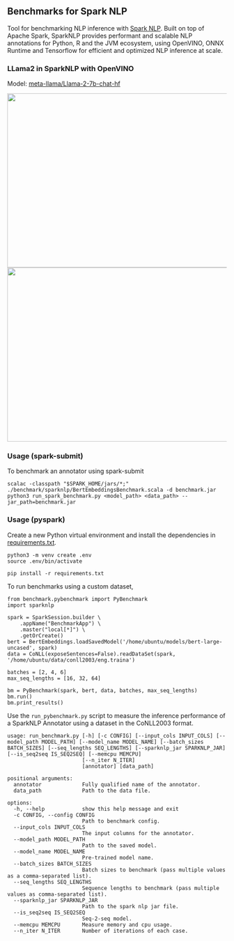 ## Benchmarks for Spark NLP

Tool for benchmarking NLP inference with [Spark NLP](https://github.com/JohnSnowLabs/spark-nlp).
Built on top of Apache Spark, SparkNLP provides performant and scalable NLP annotations for Python, R and the JVM ecosystem,
using OpenVINO, ONNX Runtime and Tensorflow for efficient and optimized NLP inference at scale.

### LLama2 in SparkNLP with OpenVINO

Model: [meta-llama/Llama-2-7b-chat-hf](https://huggingface.co/meta-llama/Llama-2-7b-chat-hf)

<img src="https://github.com/rajatkrishna/nlp-benchspark/assets/61770314/14b63022-5780-4b79-9be9-3a66109dc3fd" width="650" height="400">

<img src="https://github.com/rajatkrishna/nlp-benchspark/assets/61770314/763b8eee-ac0b-4dd9-b006-df8ee2384dca" width="650" height="400">

### Usage (spark-submit)

To benchmark an annotator using spark-submit

```
scalac -classpath "$SPARK_HOME/jars/*;" ./benchmark/sparknlp/BertEmbeddingsBenchmark.scala -d benchmark.jar
python3 run_spark_benchmark.py <model_path> <data_path> --jar_path=benchmark.jar
```

### Usage (pyspark)

Create a new Python virtual environment and install the dependencies in [requirements.txt](./requirements.txt).

```
python3 -m venv create .env
source .env/bin/activate

pip install -r requirements.txt
```

To run benchmarks using a custom dataset, 

```
from benchmark.pybenchmark import PyBenchmark
import sparknlp

spark = SparkSession.builder \
    .appName("BenchmarkApp") \
    .master("local[*]") \
    .getOrCreate()
bert = BertEmbeddings.loadSavedModel('/home/ubuntu/models/bert-large-uncased', spark)
data = CoNLL(exposeSentences=False).readDataSet(spark, '/home/ubuntu/data/conll2003/eng.traina')

batches = [2, 4, 6]
max_seq_lengths = [16, 32, 64]

bm = PyBenchmark(spark, bert, data, batches, max_seq_lengths)
bm.run()
bm.print_results()
```

Use the `run_pybenchmark.py` script to measure the inference performance of a SparkNLP Annotator using a dataset in the CoNLL2003 format. 

```
usage: run_benchmark.py [-h] [-c CONFIG] [--input_cols INPUT_COLS] [--model_path MODEL_PATH] [--model_name MODEL_NAME] [--batch_sizes BATCH_SIZES] [--seq_lengths SEQ_LENGTHS] [--sparknlp_jar SPARKNLP_JAR] [--is_seq2seq IS_SEQ2SEQ] [--memcpu MEMCPU]
                        [--n_iter N_ITER]
                        [annotator] [data_path]

positional arguments:
  annotator             Fully qualified name of the annotator.
  data_path             Path to the data file.

options:
  -h, --help            show this help message and exit
  -c CONFIG, --config CONFIG
                        Path to benchmark config.
  --input_cols INPUT_COLS
                        The input columns for the annotator.
  --model_path MODEL_PATH
                        Path to the saved model.
  --model_name MODEL_NAME
                        Pre-trained model name.
  --batch_sizes BATCH_SIZES
                        Batch sizes to benchmark (pass multiple values as a comma-separated list).
  --seq_lengths SEQ_LENGTHS
                        Sequence lengths to benchmark (pass multiple values as comma-separated list).
  --sparknlp_jar SPARKNLP_JAR
                        Path to the spark nlp jar file.
  --is_seq2seq IS_SEQ2SEQ
                        Seq-2-seq model.
  --memcpu MEMCPU       Measure memory and cpu usage.
  --n_iter N_ITER       Number of iterations of each case.
```
